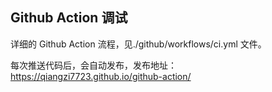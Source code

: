 ## Github Action 调试

详细的 Github Action 流程，见./github/workflows/ci.yml 文件。

每次推送代码后，会自动发布，发布地址：https://qiangzi7723.github.io/github-action/
